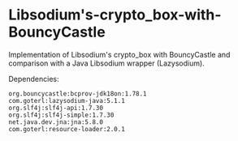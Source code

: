 # Libsodium's-crypto_box-with-BouncyCastle

Implementation of Libsodium's crypto_box with BouncyCastle and comparison with a Java Libsodium wrapper (Lazysodium).

Dependencies:
```none
org.bouncycastle:bcprov-jdk18on:1.78.1
com.goterl:lazysodium-java:5.1.1
org.slf4j:slf4j-api:1.7.30
org.slf4j:slf4j-simple:1.7.30
net.java.dev.jna:jna:5.8.0
com.goterl:resource-loader:2.0.1
```

